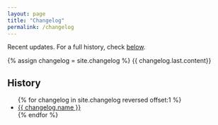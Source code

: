 ```yaml
---
layout: page
title: "Changelog"
permalink: /changelog
---
```

<p class="infobox">Recent updates. For a full history, check <a href="#history">below</a>.</p>

{% assign changelog = site.changelog %}
  {{ changelog.last.content}}

<h2 class="top-bordered" id="history">History</h2>

<ul>
  {% for changelog in site.changelog reversed offset:1 %}
      <li><a href="{{ changelog.url }}">{{ changelog.name }}</a></li>
  {% endfor %}
</ul>

